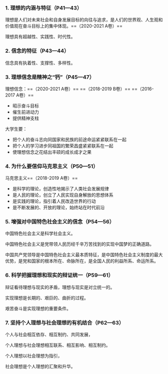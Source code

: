 ### 1. 理想的内涵与特征（P41—43）

理想是人们对未来社会和自身发展目标的向往与追求，是人们的世界观、人生观和价值观在奋斗目标上的集中体现。==（2020-2021 A卷）==

理想具有超越性、实践性、时代性。

### 2. 信念的特征（P43—44）

信念具有执着性、支撑性、多样性。

### 3. 理想信念是精神之“钙”（P45—47）

理想信念：==（2020-2021 A卷）== ==（2018-2019 B卷）== ==（2016-2017 A卷）==
- 昭示奋斗目标
- 催生前进动力
- 提供精神支柱

大学生要：
- 把个人的奋斗志向同国家和民族的前途命运紧紧联系在一起
- 把个人的学习进步同祖国的繁荣昌盛紧紧联系在一起
- 使理想信念之花结出丰硕的成长成才之果

### 4. 为什么要信仰马克思主义（P50—51）

马克思主义==（2018-2019 A卷）==
- 是科学的理论，创造性地揭示了人类社会发展规律
- 是人民的理论，创立了人民实现自身解放的思想体系
- 是实践的理论，指引着人民改造世界的行动
- 是不断发展的、开放的理论，始终站在时代前沿

### 5. 增强对中国特色社会主义的信念（P54—56）

中国特色社会主义是科学社会主义。

中国特色社会主义是党带领人民历经千辛万苦找到的实现中国梦的正确道路。

中国共产党领导是中国特色社会主义最本质特征，是中国特色社会主义制度的最大优势，是党和国家的根本所在、命脉所在，是全国人民的利益所系、命运所系。

### 6. 科学把握理想和现实的辩证统一（P59—61）

辩证看待理想与现实的矛盾，理想与现实是对立统一的。

实现理想是长期的、艰巨的、曲折的过程。

艰苦奋斗是实现理想的重要条件。

### 7. 坚持个人理想与社会理想的有机结合（P62—63）

个人与社会相互依存、相互制约、共同发展，

个人理想与社会理想相互联系、相互影响、相互制约。

个人理想以社会理想为指引，

社会理想是个人理想的汇聚和升华。